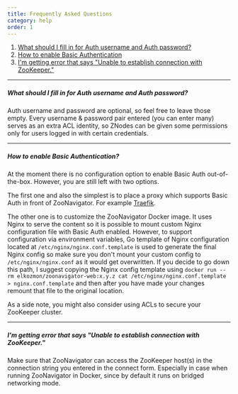 ```yaml
---
title: Frequently Asked Questions
category: help
order: 1
---
```


1. [What should I fill in for Auth username and Auth password?](#what-should-i-fill-in-for-auth-username-and-auth-password)
2. [How to enable Basic Authentication](#how-to-enable-basic-authentication)
3. [I'm getting error that says "Unable to establish connection with ZooKeeper."](#im-getting-error-that-says-unable-to-establish-connection-with-zookeeper)

---

##### What should I fill in for Auth username and Auth password?

Auth username and password are optional, so feel free to leave those empty. Every username & password pair entered (you can enter many) serves as an extra ACL identity, so ZNodes can be given some permissions only for users logged in with certain credentials.

---

##### How to enable Basic Authentication?

At the moment there is no configuration option to enable Basic Auth out-of-the-box. However, you are still left with two options.


The first one and also the simplest is to place a proxy which supports Basic Auth in front of ZooNavigator. For example [Traefik](https://docs.traefik.io).


The other one is to customize the ZooNavigator Docker image. It uses Nginx to serve the content so it is possible to mount custom Nginx configuration file with Basic Auth enabled. However, to support configuration via environment variables, Go template of Nginx configuration located at ``/etc/nginx/nginx.conf.template`` is used to generate the final Nginx config so make sure you don't mount your custom config to ``/etc/nginx/nginx.conf`` as it would get overwritten. If you decide to go down this path, I suggest copying the Nginx config template using ``docker run --rm elkozmon/zoonavigator-web:x.y.z cat /etc/nginx/nginx.conf.template > nginx.conf.template`` and then after you have made your changes remount that file to the original location.

As a side note, you might also consider using ACLs to secure your ZooKeeper cluster.

---

##### I'm getting error that says "Unable to establish connection with ZooKeeper."

Make sure that ZooNavigator can access the ZooKeeper host(s) in the connection string you entered in the connect form. Especially in case when running ZooNavigator in Docker, since by default it runs on bridged networking mode.

